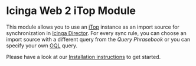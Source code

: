 Icinga Web 2 iTop Module
========================

This module allows you to use an [iTop](https://www.combodo.com/itop-193) instance as an import source for synchronization in [Icinga Director](https://github.com/icinga/icingaweb2-module-director).
For every sync rule, you can choose an import source with a different query from the _Query Phrasebook_ or you can specify your own [OQL](https://wiki.openitop.org/doku.php?id=2_3_0:oql:start) query.

Please have a look at our [Installation instructions](doc/10-Installation.md) to get started.

